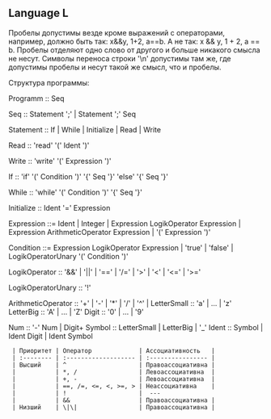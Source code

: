 ## Language L

Пробелы допустимы везде кроме выражений с операторами, например, должно быть так: x&&y, 1+2, a==b.
А не так:  x && y, 1  + 2, a  ==  b. 
Пробелы отделяют одно слово от другого и больше никакого смысла не несут.
Cимволы переноса строки '\n' допустимы там же, где допустимы пробелы и несут такой же смысл, что и пробелы.

Структура программы:

Programm :: Seq

Seq :: Statement ';' | Statement ';' Seq

Statement :: If | While | Initialize | Read | Write

Read :: 'read' '(' Ident ')'

Write :: 'write' '(' Expression ')'

If :: 'if' '(' Condition ')' '{' Seq '}' 'else' '{' Seq '}'

While :: 'while' '(' Condition ')' '{' Seq '}'

Initialize :: Ident '=' Expression

Expression ::= Ident | Integer | Expression LogikOperator Expression  | Expression ArithmeticOperator Expression | '(' Expression ')'

Condition ::= Expression LogikOperator Expression | 'true' | 'false' | LogikOperatorUnary '(' Condition ')'

LogikOperator :: '&&' | '||' |  '==' | '/=' | '>' | '<' | '<=' | '>='

LogikOperatorUnary :: '!' 

ArithmeticOperator :: '+' | '-' | '*' | '/' | '^' |
LetterSmall :: 'a' | ... | 'z' 
LetterBig :: 'A' | ... | 'Z'
Digit :: '0' | ... | '9'
		
Num :: '-' Num | Digit+
Symbol ::  LetterSmall | LetterBig | '_'
Ident :: Symbol | Ident Digit | Ident Symbol
 
```
 | Приоритет | Оператор             | Ассоциативность   |
 | :-------- | :------------------- | :---------------- |
 | Высший    | ^                    | Правоассоциативна |
 |           | *, /                 | Левоассоциативна  |
 |           | +, -                 | Левоассоциативна  |
 |           | ==, /=, <=, <, >=, > | Неассоциативна    |
 |           | !                    |  --- 
 |           | &&                   | Правоассоциативна |
 | Низший    | \|\|                 | Правоассоциативна |
